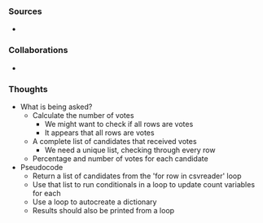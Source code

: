 ### Sources
- 

### Collaborations
- 

### Thoughts
- What is being asked?
  - Calculate the number of votes
    - We might want to check if all rows are votes
    - It appears that all rows are votes
  - A complete list of candidates that received votes
    - We need a unique list, checking through every row
  - Percentage and number of votes for each candidate
- Pseudocode
  - Return a list of candidates from the 'for row in csvreader' loop
  - Use that list to run conditionals in a loop to update count variables for each
  - Use a loop to autocreate a dictionary
  - Results should also be printed from a loop
